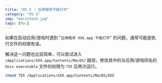 ```yaml
---
title: "OS X : 应用程序不能打开"
category: "OS X"
img: "macintosh.jpg"
tags: [Mac]
---
```

如果在启动应用/游戏时遇到 "`应用程序 XXX.app 不能打开`" 的问题，通常可能是执行文件的权限有误。



解决这一问题也比较简单，可以尝试进入 `/Applications/XXX.app/Contents/MacOS/` 路径，修改其中的与应用/游戏同名的 `Unix executable` 文件的权限为 `755` 后再次运行。

```sh
chmod 755 /Applications/XXX.app/Contents/MacOS/XXX
```
